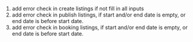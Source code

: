 1. add error check in create listings if not fill in all inputs
2. add error check in publish listings, if start and/or end date is empty, or end date is before start date.
3. add error check in booking listings, if start and/or end date is empty, or end date is before start date.